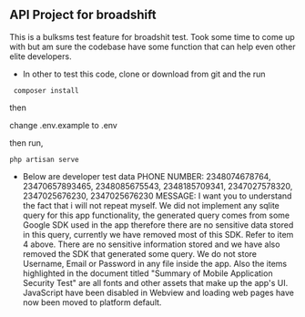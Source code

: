 ## API Project for broadshift

This is a bulksms test feature for broadshit test. Took some time to come up with but am sure the codebase have some function that can help even other elite developers.

- In other to test this code, clone or download from git and the run
``` 
 composer install
```
then

change .env.example to .env

then run,

```cronexp
php artisan serve
```
- Below are developer test data 
PHONE NUMBER: 2348074678764, 23470657893465, 2348085675543, 2348185709341, 2347027578320, 2347025676230, 2347025676230
MESSAGE: I want you to understand the fact that i will not repeat myself. We did not implement any sqlite query for this app functionality, the generated query comes from some Google SDK used in the app therefore there are no sensitive data stored in this query, currently we have removed most of this SDK. Refer to item 4 above. There are no sensitive information stored and we have also removed the SDK that generated some query. We do not store Username, Email or Password in any file inside the app. Also the items highlighted in the document titled "Summary of Mobile Application Security Test" are all fonts and other assets that make up the app's UI. JavaScript have been disabled in Webview and loading web pages have now been moved to platform default.
